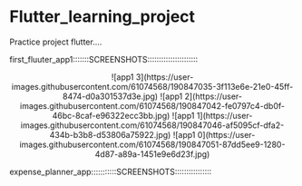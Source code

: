 # Flutter_learning_project
Practice project flutter....

first_fluuter_app1:::::::SCREENSHOTS::::::::::::::::::::::

<div align="center">
   ![app1 3](https://user-images.githubusercontent.com/61074568/190847035-3f113e6e-21e0-45ff-8474-d0a301537d3e.jpg)
![app1 2](https://user-images.githubusercontent.com/61074568/190847042-fe0797c4-db0f-46bc-8caf-e96322ecc3bb.jpg)
![app1 1](https://user-images.githubusercontent.com/61074568/190847046-af5095cf-dfa2-434b-b3b8-d53806a75922.jpg)
![app1 0](https://user-images.githubusercontent.com/61074568/190847051-87dd5ee9-1280-4d87-a89a-1451e9e6d23f.jpg)

</div>


expense_planner_app:::::::::::SCREENSHOTS::::::::::::::::
